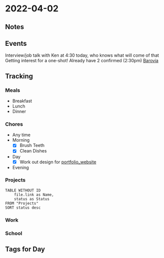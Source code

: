 # 2022-04-02
## Notes

## Events
Interview/job talk with Ken at 4:30 today, who knows what will come of that
Getting interest for a one-shot! Already have 2 confirmed (2:30pm) [Barovia](../DnD/CurseOfStrahd_dm/Barovia/Barovia.md)

## Tracking
### Meals
- Breakfast
- Lunch
- Dinner

### Chores
- Any time
- Morning
	- [x] Brush Teeth
	- [x] Clean Dishes
- Day
	- [x] Work out design for [portfolio_website](../Projects/portfolio_website.md)
- Evening

### Projects
```dataview
TABLE WITHOUT ID
	file.link as Name,
	status as Status
FROM "Projects"
SORT status desc
```

### Work

### School

## Tags for Day
